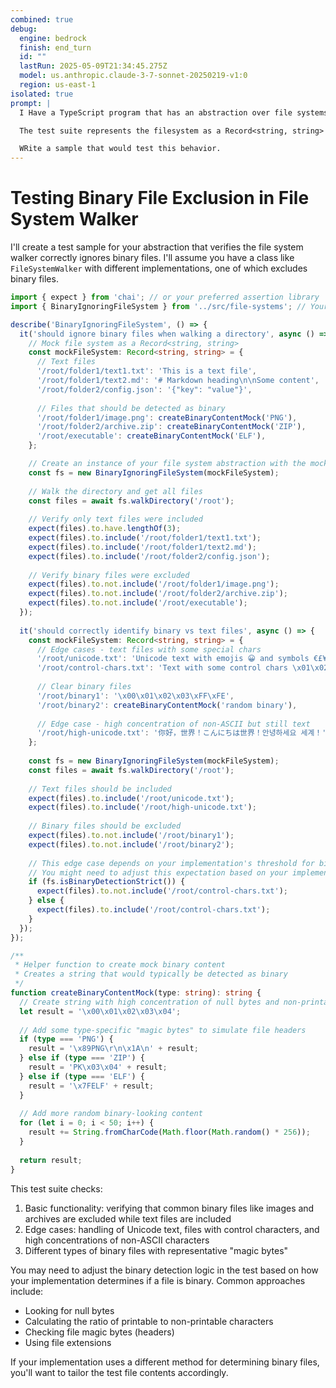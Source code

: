 ```yaml
---
combined: true
debug:
  engine: bedrock
  finish: end_turn
  id: ""
  lastRun: 2025-05-09T21:34:45.275Z
  model: us.anthropic.claude-3-7-sonnet-20250219-v1:0
  region: us-east-1
isolated: true
prompt: |
  I Have a TypeScript program that has an abstraction over file systems. One of these is a subclass that, when walking a folder, ignores files that look like binary.

  The test suite represents the filesystem as a Record<string, string> where the full path (including folders) is hte key, and the value is hte string.

  WRite a sample that would test this behavior.
---
```

# Testing Binary File Exclusion in File System Walker

I'll create a test sample for your abstraction that verifies the file system walker correctly ignores binary files. I'll assume you have a class like `FileSystemWalker` with different implementations, one of which excludes binary files.

```typescript
import { expect } from 'chai'; // or your preferred assertion library
import { BinaryIgnoringFileSystem } from '../src/file-systems'; // Your implementation

describe('BinaryIgnoringFileSystem', () => {
  it('should ignore binary files when walking a directory', async () => {
    // Mock file system as a Record<string, string>
    const mockFileSystem: Record<string, string> = {
      // Text files
      '/root/folder1/text1.txt': 'This is a text file',
      '/root/folder1/text2.md': '# Markdown heading\n\nSome content',
      '/root/folder2/config.json': '{"key": "value"}',
      
      // Files that should be detected as binary
      '/root/folder1/image.png': createBinaryContentMock('PNG'),
      '/root/folder2/archive.zip': createBinaryContentMock('ZIP'),
      '/root/executable': createBinaryContentMock('ELF'),
    };

    // Create an instance of your file system abstraction with the mock
    const fs = new BinaryIgnoringFileSystem(mockFileSystem);
    
    // Walk the directory and get all files
    const files = await fs.walkDirectory('/root');
    
    // Verify only text files were included
    expect(files).to.have.lengthOf(3);
    expect(files).to.include('/root/folder1/text1.txt');
    expect(files).to.include('/root/folder1/text2.md');
    expect(files).to.include('/root/folder2/config.json');
    
    // Verify binary files were excluded
    expect(files).to.not.include('/root/folder1/image.png');
    expect(files).to.not.include('/root/folder2/archive.zip');
    expect(files).to.not.include('/root/executable');
  });
  
  it('should correctly identify binary vs text files', async () => {
    const mockFileSystem: Record<string, string> = {
      // Edge cases - text files with some special chars
      '/root/unicode.txt': 'Unicode text with emojis 😀 and symbols €£¥',
      '/root/control-chars.txt': 'Text with some control chars \x01\x02 but still readable',
      
      // Clear binary files
      '/root/binary1': '\x00\x01\x02\x03\xFF\xFE',
      '/root/binary2': createBinaryContentMock('random binary'),
      
      // Edge case - high concentration of non-ASCII but still text
      '/root/high-unicode.txt': '你好，世界！こんにちは世界！안녕하세요 세계！',
    };
    
    const fs = new BinaryIgnoringFileSystem(mockFileSystem);
    const files = await fs.walkDirectory('/root');
    
    // Text files should be included
    expect(files).to.include('/root/unicode.txt');
    expect(files).to.include('/root/high-unicode.txt');
    
    // Binary files should be excluded
    expect(files).to.not.include('/root/binary1');
    expect(files).to.not.include('/root/binary2');
    
    // This edge case depends on your implementation's threshold for binary detection
    // You might need to adjust this expectation based on your implementation
    if (fs.isBinaryDetectionStrict()) {
      expect(files).to.not.include('/root/control-chars.txt');
    } else {
      expect(files).to.include('/root/control-chars.txt');
    }
  });
});

/**
 * Helper function to create mock binary content
 * Creates a string that would typically be detected as binary
 */
function createBinaryContentMock(type: string): string {
  // Create string with high concentration of null bytes and non-printable characters
  let result = '\x00\x01\x02\x03\x04';
  
  // Add some type-specific "magic bytes" to simulate file headers
  if (type === 'PNG') {
    result = '\x89PNG\r\n\x1A\n' + result;
  } else if (type === 'ZIP') {
    result = 'PK\x03\x04' + result;
  } else if (type === 'ELF') {
    result = '\x7FELF' + result;
  }
  
  // Add more random binary-looking content
  for (let i = 0; i < 50; i++) {
    result += String.fromCharCode(Math.floor(Math.random() * 256));
  }
  
  return result;
}
```

This test suite checks:

1. Basic functionality: verifying that common binary files like images and archives are excluded while text files are included
2. Edge cases: handling of Unicode text, files with control characters, and high concentrations of non-ASCII characters
3. Different types of binary files with representative "magic bytes"

You may need to adjust the binary detection logic in the test based on how your implementation determines if a file is binary. Common approaches include:
- Looking for null bytes
- Calculating the ratio of printable to non-printable characters
- Checking file magic bytes (headers)
- Using file extensions

If your implementation uses a different method for determining binary files, you'll want to tailor the test file contents accordingly.